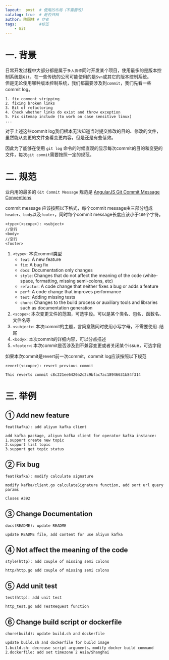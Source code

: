 ```yaml
---
layout:  post  # 使用的布局（不需要改）
catalog: true  # 是否归档
author: 陈国林 # 作者
tags:          #标签
    - Git
---
```


# 一. 背景
日常开发过程中大部分都是属于`多人协作`同时开发某个项目，使用最多的是版本控制系统是`Git`，在一些传统的公司可能使用的是`Svn`或其它的版本控制系统。  
但是无论使用哪种版本控制系统，我们都需要涉及到`commit`，我们先看一些commit log。

```
1. fix comment stripping
2. fixing broken links
3. Bit of refactoring
4. Check whether links do exist and throw exception
5. Fix sitemap include (to work on case sensitive linux)
...
```

对于上述这些commit log我们根本无法知道当时提交修改的目的、修改的文件，虽然能从变更的文件查看变更内容，但是还是有些低效。

因此为了能够在使用 `git log` 命令的时候直观的显示每次commit的目的和变更的文件，每次`git commit`需要按照一定的规范。

# 二. 规范
业内用的最多的 `Git Commit Message` 规范是 [AngularJS Git Commit Message Conventions
](https://docs.google.com/document/d/1QrDFcIiPjSLDn3EL15IJygNPiHORgU1_OOAqWjiDU5Y/edit#heading=h.uyo6cb12dt6w)

commit message 应该按照以下格式，每个commit message由三部分组成 `header`、`body`以及`footer`，同时每个commit message长度应该小于`100`个字符。
```
<type>(<scope>): <subject>
//空行
<body>
//空行
<footer>
```

1. `<type>`: 本次commit类型
    * `feat`: A new feature
    * `fix`: A bug fix
    * `docs`: Documentation only changes
    * `style`: Changes that do not affect the meaning of the code (white-space, formatting, missing semi-colons, etc)
    * `refactor`: A code change that neither fixes a bug or adds a feature
    * `perf`: A code change that improves performance
    * `test`: Adding missing tests
    * `chore`: Changes to the build process or auxiliary tools and libraries such as documentation generation
2. `<scope>`: 本次变更文件的范围，可选字段。可以是某个类名、包名、函数名、文件名等
3. `<subject>`: 本次commit的主题，言简意赅同时使用小写字母，不需要使用`.`结尾
4. `<body>`: 本次commit的详细内容，可以分点描述
5. `<footer>`: 本次commit是否涉及到不兼容变更或者关闭某个issue，可选字段

如果本次commit是revert前一次commit，commit log应该按照以下规范
```
revert(<scope>): revert previous commit

This reverts commit c8c221ee6420a2c2c9bfac7ac18946631b84f314
```

# 三. 举例
## ① Add new feature
```
feat(kafka): add aliyun kafka client

add kafka package, aliyun kafka client for operator kafka instance:
1.support create new topic
2.support list topic
3.support get topic status
```

## ② Fix bug
```
feat(kafka): modify calculate signature

modify kafka/client.go calculateSignature function, add sort url query params

Closes #392
```

## ③ Change Documentation
```
docs(README): update README

update README file, add content for use aliyun kafka 
```

## ④ Not affect the meaning of the code
```
style(http): add couple of missing semi colons

http/http.go add couple of missing semi colons
```

## ⑤ Add unit test
```
test(http): add unit test

http_test.go add TestRequest function
```

## ⑥ Change build script or dockerfile
```
chore(build): update build.sh and dockerfile

update build.sh and dockerfile for build image
1.build.sh: decrease script arguments，modify docker build command
2.dockerfile: add set timezone 2 Asia/Shanghai
```


